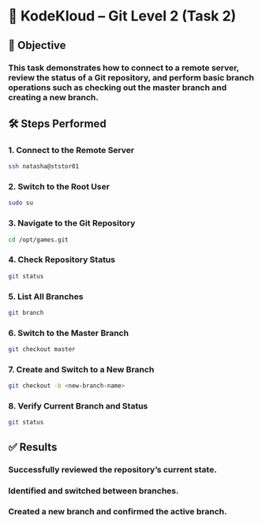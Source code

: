 # 📘 KodeKloud – Git Level 2 (Task 2)
## 🎯 Objective

### This task demonstrates how to connect to a remote server, review the status of a Git repository, and perform basic branch operations such as checking out the master branch and creating a new branch.

## 🛠️ Steps Performed

### 1. Connect to the Remote Server
```bash
ssh natasha@ststor01
```

### 2. Switch to the Root User
```bash
sudo su
```

### 3. Navigate to the Git Repository
```bash
cd /opt/games.git
```

### 4. Check Repository Status
```bash
git status
```

### 5. List All Branches
```bash
git branch
```

### 6. Switch to the Master Branch
```bash
git checkout master
```

### 7. Create and Switch to a New Branch
```bash
git checkout -b <new-branch-name>
```

### 8. Verify Current Branch and Status
```bash
git status
```
## ✅ Results

### Successfully reviewed the repository’s current state.

### Identified and switched between branches.

### Created a new branch and confirmed the active branch.
